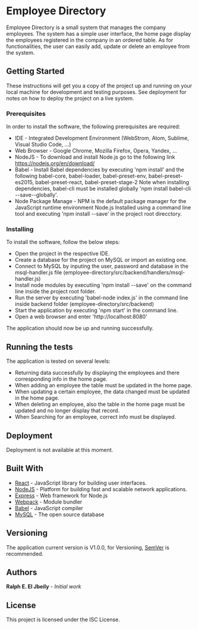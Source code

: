 # Employee Directory

Employee Directory is a small system that manages the company employees. The system has a simple user interface,
the home page display the employees registered in the company in an ordered table. As for functionalities,
the user can easily add, update or delete an employee from the system.

## Getting Started

These instructions will get you a copy of the project up and running on your local machine for development and testing purposes.
See deployment for notes on how to deploy the project on a live system.

### Prerequisites

In order to install the software, the following prerequisites are required:

* IDE - Integrated Development Environment (WebStrom, Atom, Sublime, Visual Studio Code, ...)
* Web Browser - Google Chrome, Mozilla Firefox, Opera, Yandex, ...
* NodeJS - To download and install Node.js go to the following link https://nodejs.org/en/download/
* Babel - Install Babel dependencies by executing 'npm install' and the following babel-core, babel-loader, babel-preset-env, babel-preset-es2015, babel-preset-react, babel-preset-stage-2
  Note when installing dependencies, babel-cli must be installed globally 'npm install babel-cli --save--globally'.
* Node Package Manage - NPM is the default package manager for the JavaScript runtime environment Node.js
  Installed using a command line tool and executing 'npm install --save' in the project root direcctory.

### Installing

To install the software, follow the below steps:

* Open the project in the respective IDE.
* Create a database for the project on MySQL or import an existing one.
* Connect to MySQL by inputing the user, password and database in the msql-handler.js file (employee-directory/src/backend/handlers/msql-handler.js)
* Install node modules by executiing 'npm install --save' on the command line inside the project root folder.
* Run the server by executing 'babel-node index.js' in the command line inside backend folder (employee-directory/src/backend)
* Start the application by executing 'npm start' in the command line.
* Open a web browser and enter 'http://localhost:8080'

The application should now be up and running successfully.

## Running the tests

The application is tested on several levels:

* Returning data successfully by displaying the employees and there corresponding info in the home page.
* When adding an employee the table must be updated in the home page.
* When updating a certain employee, the data changed must be updated in the home page.
* When deleting an employee, also the table in the home page must be updated and no longer display that record.
* When Searching for an employee, correct info must be displayed.

## Deployment

Deployment is not available at this moment.

## Built With

* [React](https://facebook.github.io/react/) - JavaScript library for building user interfaces.
* [NodeJS](https://nodejs.org/en/download/) - Platform for building fast and scalable network applications.
* [Express](https://expressjs.com/) - Web framework for Node.js
* [Webpack](https://webpack.js.org/) - Module bundler
* [Babel](https://babeljs.io/) - JavaScript compiler
* [MySQL](https://www.mysql.com/) - The open source database

## Versioning

The application current version is V1.0.0, for Versioning, [SemVer](http://semver.org/) is recommended.

## Authors

**Ralph E. El Jbeily** - _Initial work_

## License

This project is licensed under the ISC License.
